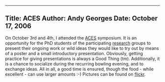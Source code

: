 -----
Title:  ACES
Author: Andy Georges
Date: October 17, 2006
----







On October 3rd and 4th, I attended the
[ACES](http://www.elis.ugent.be/aces) symposium. It is an opportunity
for the PhD students of the participating
[research](http://www.hipeac.net/) groups to present their ongoing work
or wild ideas they would like to try out by means of a poster and a
small introductory presentation. Obviously, getting practice for giving
presentations is always a Good Thing (tm). Additionally, it is a chance
to socialize during the recurring bowling evening, and to exchange
ideas. All in all, a good time is ensured, though the food - while
excellent - can use larger amounts :-) Pictures can be found on
[flickr](http://www.flickr.com/search/?w=88172461@N00&q=aces&m=tags).





